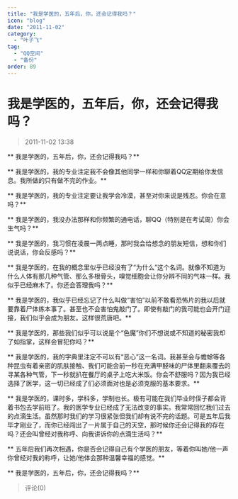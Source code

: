 ```yaml
---
title: "我是学医的，五年后，你，还会记得我吗？"
icon: "blog"
date: "2011-11-02"
category:
  - "叶子飞"
tag:
  - "QQ空间"
  - "备份"
order: 89
---
```

# 我是学医的，五年后，你，还会记得我吗？
> 2011-11-02 13:38


** 我是学医的，五年后，你，还会记得我吗？**

** 我是学医的，我的专业注定我不会像其他同学一样和你聊着QQ定期给你发信息。我所做的只有做不完的作业。**

** 我是学医的，我的专业注定要让我学会冷漠，甚至对你来说是残忍。你会在意吗？**

** 我是学医的，我没办法那样和你频繁的通电话，聊QQ（特别是在考试周）你会生气吗？**

** 我是学医的，我习惯在凌晨一两点睡，那时我会给想念的朋友短信，想和你们说说话，你会反感吗？**

** 我是学医的，在我的概念里似乎已经没有了“为什么”这个名词。就像不知道为什么人体有那几种气管、那么多根骨头，嗅觉细胞会让你分辨不同的气味一样。我似乎已经麻木了。你还会答理我吗？**

** 我是学医的，我似乎已经忘记了什么叫做“害怕”以前不敢看恐怖片的我以后就要靠着尸体练本事了。甚至也不会害怕鬼敲门了。即使有敲门的我可能也会开门迎接，我们似乎会成为朋友。这样很荒唐吧。**

** 我是学医的，那些我们似乎可以说是个“色魔”你们不想说或不知道的秘密我却了如指掌，这样会冒犯你吗？**

** 我是学医的，我的字典里注定不可以有“恶心”这一名词。我甚至会与蟾蜍等各种昆虫有着亲密的肌肤接触、我们可能会前一秒在充满甲醛味的尸体里翻来覆去的寻某各种气管，下一秒就扒在餐厅的桌子上吃大米饭。你会不舒服吗？因为我已经选择了医学，这一切已经成了们必须面对也是必须克服的基本要求。**

** 我是学医的，课时多，学科多，学制也长。极有可能在我们毕业时侄子都会背着书包去学前班了。我的医学专业已经成了无法改变的事实。我常常回忆我们过去的点滴生活。虽然那时我们的学习很紧张但我们却有说不完的话题。可是五年后我毕才刚业了，而你已经闯出了一片属于自己的天空，那时候你还会记得我的存在吗？还会叫曾经对我称呼、向我讲诉你的点滴生活吗？**

** 五年后我们再次相遇，你是否会记得自己有个学医的朋友，等着你叫她/他一声你曾经对我的称呼，让她/他体会那种温馨幸福的感觉。**

** 我是学医的，五年后，你，还会记得我吗？­**
> 评论(0)

